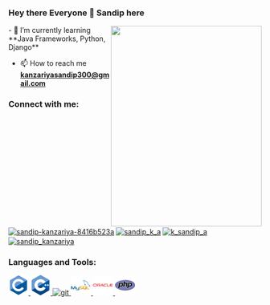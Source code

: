 ### Hey there Everyone 👋 Sandip here

<img align="right" width="300" height="400" src = "https://cdn.vectorstock.com/i/1000x1000/90/21/handsome-business-man-cartoon-character-vector-23929021.webp">
- 🌱 I’m currently learning **Java Frameworks, Python, Django**

- 📫 How to reach me **kanzariyasandip300@gmail.com**

<h3 align="left">Connect with me:</h3>
<p align="left">
<a href="https://linkedin.com/in/sandip-kanzariya-8416b523a" target="blank"><img align="center" src="https://raw.githubusercontent.com/rahuldkjain/github-profile-readme-generator/master/src/images/icons/Social/linked-in-alt.svg" alt="sandip-kanzariya-8416b523a" height="30" width="40" /></a>
<a href="https://www.codechef.com/users/sandip_k_a" target="blank"><img align="center" src="https://cdn.jsdelivr.net/npm/simple-icons@3.1.0/icons/codechef.svg" alt="sandip_k_a" height="30" width="40" /></a>
<a href="https://www.leetcode.com/k_sandip_a" target="blank"><img align="center" src="https://raw.githubusercontent.com/rahuldkjain/github-profile-readme-generator/master/src/images/icons/Social/leet-code.svg" alt="k_sandip_a" height="30" width="40" /></a>
<a href="https://auth.geeksforgeeks.org/user/sandip_kanzariya" target="blank"><img align="center" src="https://raw.githubusercontent.com/rahuldkjain/github-profile-readme-generator/master/src/images/icons/Social/geeks-for-geeks.svg" alt="sandip_kanzariya" height="30" width="40" /></a>
</p>

<h3 align="left">Languages and Tools:</h3>
<p align="left"> <a href="https://www.cprogramming.com/" target="_blank" rel="noreferrer"> <img src="https://raw.githubusercontent.com/devicons/devicon/master/icons/c/c-original.svg" alt="c" width="40" height="40"/> </a> <a href="https://www.w3schools.com/cpp/" target="_blank" rel="noreferrer"> <img src="https://raw.githubusercontent.com/devicons/devicon/master/icons/cplusplus/cplusplus-original.svg" alt="cplusplus" width="40" height="40"/> </a> <a href="https://git-scm.com/" target="_blank" rel="noreferrer"> <img src="https://www.vectorlogo.zone/logos/git-scm/git-scm-icon.svg" alt="git" width="40" height="40"/> </a> <a href="https://www.mysql.com/" target="_blank" rel="noreferrer"> <img src="https://raw.githubusercontent.com/devicons/devicon/master/icons/mysql/mysql-original-wordmark.svg" alt="mysql" width="40" height="40"/> </a> <a href="https://www.oracle.com/" target="_blank" rel="noreferrer"> <img src="https://raw.githubusercontent.com/devicons/devicon/master/icons/oracle/oracle-original.svg" alt="oracle" width="40" height="40"/> </a> <a href="https://www.php.net" target="_blank" rel="noreferrer"> <img src="https://raw.githubusercontent.com/devicons/devicon/master/icons/php/php-original.svg" alt="php" width="40" height="40"/> </a> </p>

